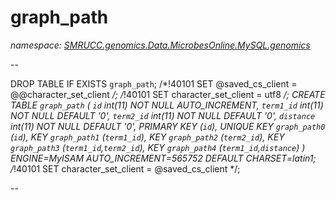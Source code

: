 ﻿# graph_path
_namespace: [SMRUCC.genomics.Data.MicrobesOnline.MySQL.genomics](./index.md)_

--
 
 DROP TABLE IF EXISTS `graph_path`;
 /*!40101 SET @saved_cs_client = @@character_set_client */;
 /*!40101 SET character_set_client = utf8 */;
 CREATE TABLE `graph_path` (
 `id` int(11) NOT NULL AUTO_INCREMENT,
 `term1_id` int(11) NOT NULL DEFAULT '0',
 `term2_id` int(11) NOT NULL DEFAULT '0',
 `distance` int(11) NOT NULL DEFAULT '0',
 PRIMARY KEY (`id`),
 UNIQUE KEY `graph_path0` (`id`),
 KEY `graph_path1` (`term1_id`),
 KEY `graph_path2` (`term2_id`),
 KEY `graph_path3` (`term1_id`,`term2_id`),
 KEY `graph_path4` (`term1_id`,`distance`)
 ) ENGINE=MyISAM AUTO_INCREMENT=565752 DEFAULT CHARSET=latin1;
 /*!40101 SET character_set_client = @saved_cs_client */;
 
 --




